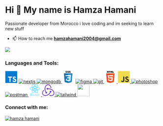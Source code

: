 Hi 👋 My name is Hamza Hamani
=============================

Passionate developer from Morocco i love coding and im seeking to learn new stuff

- 📫 How to reach me **hamzahamani2004@gmail.com**


<a href="https://www.github.com/HamzaHamani" target="_blank" rel="noreferrer"><img
src="https://img.shields.io/github/followers/HamzaHamani?logo=github&style=for-the-badge&color=0891b2&labelColor=1c1917" /></a>

<h3 align="left">Languages and Tools:</h3>

<p align="left">  <img src="https://raw.githubusercontent.com/devicons/devicon/master/icons/typescript/typescript-original.svg" alt="typescript" width="40" height="40"/> <a href="https://www.w3schools.com/css/" target="_blank" rel="noreferrer">
 <a href="https://nextjs.org/" target="_blank" rel="noreferrer"> <img src="https://gorzelinski.com/static/1db41e3ecd311724a15306b270d99dd9/6e87d/next-js-logo.png" alt="nextjs" width="40" height="40"/> </a>
 <a href="https://www.mongodb.com/" target="_blank" rel="noreferrer"> <img src="https://miro.medium.com/v2/resize:fit:512/1*doAg1_fMQKWFoub-6gwUiQ.png" alt="mongodb" width="40" height="40"/> </a> 
<img src="https://raw.githubusercontent.com/devicons/devicon/master/icons/css3/css3-original-wordmark.svg" alt="css3" width="40" height="40"/> </a> <a href="https://www.figma.com/" target="_blank" rel="noreferrer"> <img src="https://www.vectorlogo.zone/logos/figma/figma-icon.svg" alt="figma" width="40" height="40"/> </a> <a href="https://git-scm.com/" target="_blank" rel="noreferrer"> <img src="https://www.vectorlogo.zone/logos/git-scm/git-scm-icon.svg" alt="git" width="40" height="40"/> </a> <a href="https://www.w3.org/html/" target="_blank" rel="noreferrer"> <img src="https://raw.githubusercontent.com/devicons/devicon/master/icons/html5/html5-original-wordmark.svg" alt="html5" width="40" height="40"/> </a> <a href="https://developer.mozilla.org/en-US/docs/Web/JavaScript" target="_blank" rel="noreferrer"> <img src="https://raw.githubusercontent.com/devicons/devicon/master/icons/javascript/javascript-original.svg" alt="javascript" width="40" height="40"/> </a> <a href="https://www.photoshop.com/en" target="_blank" rel="noreferrer"> <img src="https://upload.wikimedia.org/wikipedia/commons/thumb/a/af/Adobe_Photoshop_CC_icon.svg/2101px-Adobe_Photoshop_CC_icon.svg.png" alt="photoshop" width="40" height="40"/> </a> <a href="https://postman.com" target="_blank" rel="noreferrer"> <img src="https://www.vectorlogo.zone/logos/getpostman/getpostman-icon.svg" alt="postman" width="40" height="40"/> </a> <a href="https://reactjs.org/" target="_blank" rel="noreferrer"> <img src="https://raw.githubusercontent.com/devicons/devicon/master/icons/react/react-original-wordmark.svg" alt="react" width="40" height="40"/> </a> <a href="https://redux.js.org" target="_blank" rel="noreferrer"> <img src="https://raw.githubusercontent.com/devicons/devicon/master/icons/redux/redux-original.svg" alt="redux" width="40" height="40"/> </a> <a href="https://tailwindcss.com/" target="_blank" rel="noreferrer"> <img src="https://www.vectorlogo.zone/logos/tailwindcss/tailwindcss-icon.svg" alt="tailwind" width="40" height="40"/> <img src='https://avatars.githubusercontent.com/u/54469796?s=280&v=4' height="40" width="40" />  </a> </p>
<h3 align="left">Connect with me:</h3>
<p align="left">
<a href="https://www.linkedin.com/in/hamzahamani/" target="blank"><img align="center" src="https://raw.githubusercontent.com/rahuldkjain/github-profile-readme-generator/master/src/images/icons/Social/linked-in-alt.svg" alt="hamza hamani" height="30" width="40" /></a>
</p>





